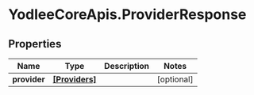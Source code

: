 # YodleeCoreApis.ProviderResponse

## Properties
Name | Type | Description | Notes
------------ | ------------- | ------------- | -------------
**provider** | [**[Providers]**](Providers.md) |  | [optional] 

